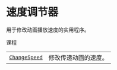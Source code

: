 # 速度调节器

用于修改动画播放速度的实用程序。

课程

|||
|-|-|
[`ChangeSpeed`](manim.animation.speedmodifier.ChangeSpeed.html#manim.animation.speedmodifier.ChangeSpeed "manim.animation.speedmodifier.ChangeSpeed")|修改传递动画的速度。


